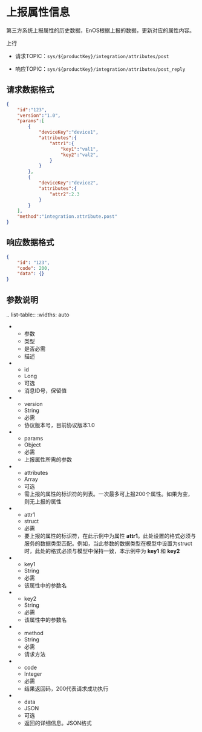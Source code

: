 # 上报属性信息

第三方系统上报属性的历史数据，EnOS根据上报的数据，更新对应的属性内容。

上行
- 请求TOPIC：`sys/${productKey}/integration/attributes/post`

- 响应TOPIC：`sys/${productKey}/integration/attributes/post_reply`

## 请求数据格式

```JSON
{
    "id":"123",
    "version":"1.0",
    "params":[
        {
            "deviceKey":"device1",
            "attributes":{
                "attr1":{
                    "key1":"val1",
                    "key2":"val2",
                }
            }
        },
        {
            "deviceKey":"device2",
            "attributes":{
                "attr2":2.3
            }
        }
    ],
    "method":"integration.attribute.post"
}
```

## 响应数据格式

```JSON
{
    "id": "123",
    "code": 200,
    "data": {}
}
```

## 参数说明

.. list-table::
   :widths: auto

   * - 参数
     - 类型
     - 是否必需
     - 描述
   * - id
     - Long
     - 可选
     - 消息ID号，保留值
   * - version
     - String
     - 必需
     - 协议版本号，目前协议版本1.0
   * - params
     - Object
     - 必需
     - 上报属性所需的参数
   * - attributes
     - Array
     - 可选
     - 需上报的属性的标识符的列表。一次最多可上报200个属性。如果为空，则无上报的属性<!--离线数据一个包最多上传200个属性吗？ -->
   * - attr1
     - struct
     - 必需
     - 要上报的属性的标识符，在此示例中为属性 **attr1**。此处设置的格式必须与服务的数据类型匹配。例如，当此参数的数据类型在模型中设置为struct时，此处的格式必须与模型中保持一致，本示例中为 **key1** 和 **key2** 
   * - key1
     - String
     - 必需
     - 该属性中的参数名
   * - key2
     - String
     - 必需
     - 该属性中的参数名
   * - method
     - String
     - 必需
     - 请求方法
   * - code
     - Integer
     - 必需
     - 结果返回码，200代表请求成功执行
   * - data
     - JSON
     - 可选
     - 返回的详细信息。JSON格式



<!--end-->

